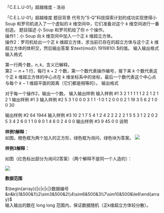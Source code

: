 



「C.E.L.U-01」超越维度 - 洛谷














「C.E.L.U-01」超越维度
题目背景
代号为"S-Q"科技探索计划的成功实现使得小 Soup 和罗司机进入了一个虚拟的 $k$ 维空间中，它们准备对这个 $k$ 维空间进行一番创造。
题目描述
小 Soup 和罗司机给了你 $n$ 个操作。  
操作$1$：小 Soup 向 $k$ 维空间中加入一个正 $k$ 维超立方体。  
操作$2$：罗司机给出一个正 $k$ 维超立方体，求当前已存在的超立方体与这个正 $k$ 维超立方体的体积交，然后输出答案 $\text{mod}\ 1919810\ $的值。 
输入输出格式
输入格式

第一行两个数，$n,k$，含义已解释。  
第$2\sim n+1$ 行，每行 $k+2$ 个数，第一个数代表操作编号，接下来 $k$ 个数代表这个正 $k$ 维超立方体的中心点在 $k$ 维坐标系中的坐标，最后一个数代表这个中心点与每个 $k-1$ 维超平面的距离（它们都是相等的）。
输出格式

对于每一个操作$2$，输出一个数。
输入输出样例
输入样例 #1
3 2
1 1 1 1
1 2 2 1
2 1 2 1
输出样例 #1
3
输入样例 #2
5 3
1 0 0 0 3
1 1 -1 0 1
2 0 0 0 2
1 19 3 5 6
2 1 0 0 30

输出样例 #2
64
1944
输入样例 #3
10 2
1 7 5 4 
1 2 4 2 
2 2 2 2 
1 5 5 3 
1 2 2 0 
2 5 3 4 
2 6 0 1 
1 0 9 0 
1 4 6 0 
2 4 0 0
输出样例 #3
9
45
0
0
说明

**样例1解释：**  
如图，橙色框为两个加入的正方形，绿色框为询问，绿色块为答案。
![](https://cdn.luogu.com.cn/upload/image_hosting/juqwca7d.png)

**样例3解释：**

如图（红色标出部分为询问2答案）（两个解释不是同一个人造的）：

![](https://cdn.luogu.com.cn/upload/image_hosting/8tngjx7g.png)

**数据范围**

$\begin{array}{|c|c|c|}数据编号&n&k\\1&500&1\\2\sim3&500&2\\4\sim6&500&3\\7\sim10&500&\le6\end{array}$  
输入输出的数在 $\text{long long}$ 范围内，保证数据随机（正k维超立方体较分散）。  







